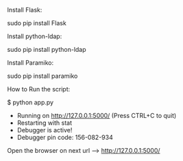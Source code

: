 
Install Flask:

sudo pip install Flask

Install python-ldap:

sudo pip install python-ldap

Install Paramiko:

sudo pip install paramiko

How to Run the script:

$ python app.py
 * Running on http://127.0.0.1:5000/ (Press CTRL+C to quit)
 * Restarting with stat
 * Debugger is active!
 * Debugger pin code: 156-082-934

Open the browser on next url --> http://127.0.0.1:5000/
